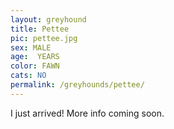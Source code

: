 ```yaml
---
layout: greyhound
title: Pettee
pic: pettee.jpg
sex: MALE
age:  YEARS
color: FAWN
cats: NO
permalink: /greyhounds/pettee/
---
```


I just arrived! More info coming soon.
